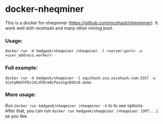 # docker-nheqminer  
This is a docker for nheqminer (<https://github.com/nicehash/nheqminer>). It work well with nicehash and many other mining pool.

### Usage:  
    docker run -d kmdgeek/nheqminer /nheqminer -l <server:port> -u <user_address.worker>  

### Full example:  
    docker run -d kmdgeek/nheqminer -l equihash.usa.nicehash.com:3357 -u 1CotpRm3YFDz1XLXhDcm8LPaso1gnD8ScD.demo  

### More usage:  
Run `docker run kmdgeek/nheqminer /nheqminer -h` to to see options.  
After that, you can run `docker run kmdgeek/nheqminer /nheqminer [OPT...]` as you like.
